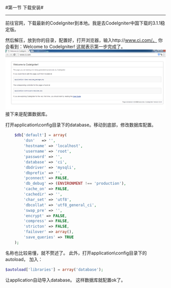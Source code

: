 ﻿#第一节 下载安装#

------

前往官网，下载最新的CodeIgniter到本地。我是去CodeIgniter中国下载的3.1.1稳定版。

然后解压，放到你的目录，配置好，打开浏览器，输入http://www.ci.com/。 你会看到：Welcome to CodeIgniter! 这就表示第一步完成了。
![image](images/1-1.png)
接下来是配置数据库。

打开application\config目录下的database。移动到底部，修改数据库配置。

```php
	$db['default'] = array(
		'dsn'	=> '',
		'hostname' => 'localhost',
		'username' => 'root',
		'password' => '',
		'database' => 'ci',
		'dbdriver' => 'mysqli',
		'dbprefix' => '',
		'pconnect' => FALSE,
		'db_debug' => (ENVIRONMENT !== 'production'),
		'cache_on' => FALSE,
		'cachedir' => '',
		'char_set' => 'utf8',
		'dbcollat' => 'utf8_general_ci',
		'swap_pre' => '',
		'encrypt' => FALSE,
		'compress' => FALSE,
		'stricton' => FALSE,
		'failover' => array(),
		'save_queries' => TRUE
	);
```
名称也比较易懂，就不赘述了。
此外，打开application\config目录下的autoload，
加入：
```php
$autoload['libraries'] = array('database');
```
让application自动导入database。
这样数据库就配置ok了。